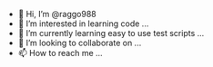 - 👋 Hi, I’m @raggo988
- 👀 I’m interested in learning code ...
- 🌱 I’m currently learning easy to use test scripts ...
- 💞️ I’m looking to collaborate on ...
- 📫 How to reach me ...

<!---
raggo988/raggo988 is a ✨ special ✨ repository because its `README.md` (this file) appears on your GitHub profile.
You can click the Preview link to take a look at your changes.
--->

